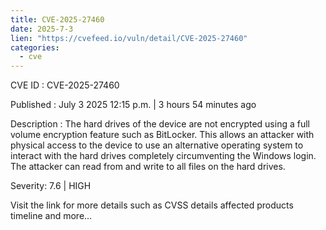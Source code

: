 ```yaml
--- 
title: CVE-2025-27460
date: 2025-7-3
lien: "https://cvefeed.io/vuln/detail/CVE-2025-27460"
categories:
  - cve
---
```


CVE ID : CVE-2025-27460

Published :  July 3
2025
12:15 p.m. | 3 hours
54 minutes ago

Description : The hard drives of the device are not encrypted using a full volume encryption feature such as BitLocker. This allows an attacker with physical access to the device to use an alternative operating system to interact with the hard drives
completely circumventing the Windows login. The attacker can read from and write to all files on the hard drives.

Severity: 7.6 | HIGH

Visit the link for more details
such as CVSS details
affected products
timeline
and more...
